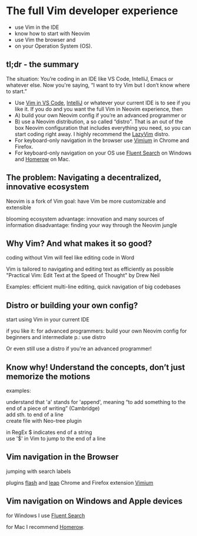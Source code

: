 # The full Vim developer experience

- use Vim in the IDE
- know how to start with Neovim
- use Vim the browser and
- on your Operation System (OS).

## tl;dr - the summary

The situation: You’re coding in an IDE like VS Code, IntelliJ, Emacs or whatever else. Now you're saying, “I want to try Vim but I don’t know where to start.”

- Use [Vim in VS Code](https://marketplace.visualstudio.com/items?itemName=vscodevim.vim), [IntelliJ](https://www.jetbrains.com/help/idea/using-product-as-the-vim-editor.html) or whatever your current IDE is to see if you like it. If you do and you want the full Vim in Neovim experience, then
- A) build your own Neovim config if you’re an advanced programmer or
- B) use a Neovim distribution, a so called “distro”. That is an out of the box Neovim configuration that includes everything you need, so you can start coding right away. I highly recommend the [LazyVim](https://www.lazyvim.org/) distro.
- For keyboard-only navigation in the browser use [Vimium](https://vimium.github.io/) in Chrome and Firefox.
- For keyboard-only navigation on your OS use [Fluent Search](https://fluentsearch.net/) on Windows and [Homerow](https://www.homerow.app/) on Mac.

## The problem: Navigating a decentralized, innovative ecosystem

Neovim is a fork of Vim
goal: have Vim be more customizable and extensible

blooming ecosystem
advantage: innovation and many sources of information
disadvantage: finding your way through the Neovim jungle

## Why Vim? And what makes it so good?

coding without Vim will feel like editing code in Word

Vim is tailored to navigating and editing text as efficiently as possible
"Practical Vim: Edit Text at the Speed of Thought" by Drew Neil

Examples: efficient multi-line editing, quick navigation of big codebases

## Distro or building your own config?

start using Vim in your current IDE

if you like it:
for advanced programmers: build your own Neovim config
for beginners and intermediate p.: use distro

Or even still use a distro if you're an advanced programmer!

## Know why! Understand the concepts, don’t just memorize the motions

examples:

understand that 'a' stands for 'append', meaning “to add something to the end of a piece of writing” (Cambridge)\
add sth. to end of a line\
create file with Neo-tree plugin

in RegEx $ indicates end of a string\
use '$' in Vim to jump to the end of a line

## Vim navigation in the Browser

jumping with search labels

plugins [flash](https://github.com/folke/flash.nvim) and [leap](https://github.com/ggandor/leap.nvim)
Chrome and Firefox extension [Vimium](https://chromewebstore.google.com/detail/vimium/dbepggeogbaibhgnhhndojpepiihcmeb)

## Vim navigation on Windows and Apple devices

for Windows I use [Fluent Search](https://fluentsearch.net/)

for Mac I recommend [Homerow](https://www.homerow.app/).
